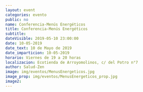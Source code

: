 ```yaml
---
layout: event
categories: evento
public: no
name: Conferencia-Menús Energéticos
title: Conferencia-Menús Energéticos
subtitle:
dateVisible: 2019-05-10 23:00:00
date: 10-05-2019
date_text: 10 de Mayo de 2019
date_imparticion: 10-05-2019
horario: Viernes de 19 a 20 horas
localizacion: Ecotienda de Arroyomolinos, c/ del Potro n°7
author: Salud-Zen
image: img/eventos/MenusEnergeticos.jpg
image_prop: img/eventos/MenusEnergeticos_prop.jpg
image2:
---
```

